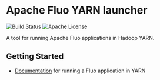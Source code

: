 <!--
Licensed to the Apache Software Foundation (ASF) under one or more
contributor license agreements.  See the NOTICE file distributed with
this work for additional information regarding copyright ownership.
The ASF licenses this file to You under the Apache License, Version 2.0
(the "License"); you may not use this file except in compliance with
the License.  You may obtain a copy of the License at

    http://www.apache.org/licenses/LICENSE-2.0

Unless required by applicable law or agreed to in writing, software
distributed under the License is distributed on an "AS IS" BASIS,
WITHOUT WARRANTIES OR CONDITIONS OF ANY KIND, either express or implied.
See the License for the specific language governing permissions and
limitations under the License.
-->

# Apache Fluo YARN launcher

[![Build Status][ti]][tl] [![Apache License][li]][ll]

A tool for running Apache Fluo applications in Hadoop YARN.

## Getting Started

* [Documentation][docs] for running a Fluo application in YARN

[docs]: https://fluo.apache.org/docs/fluo/1.2/administration/run-fluo-in-yarn
[ti]: https://travis-ci.org/apache/fluo-yarn.svg?branch=master
[tl]: https://travis-ci.org/apache/fluo-yarn
[li]: http://img.shields.io/badge/license-ASL-blue.svg
[ll]: https://github.com/apache/fluo-yarn/blob/master/LICENSE
